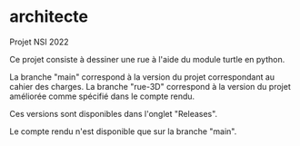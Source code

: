 # architecte

Projet NSI 2022

Ce projet consiste à dessiner une rue à l'aide du module turtle en python.

La branche "main" correspond à la version du projet correspondant au cahier des charges.
La branche "rue-3D" correspond à la version du projet améliorée comme spécifié dans le compte rendu.

Ces versions sont disponibles dans l'onglet "Releases".

Le compte rendu n'est disponible que sur la branche "main".
